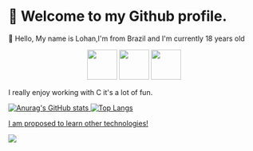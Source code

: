 
<h1>👋 Welcome to my Github profile.</h1>


<p>🌱 Hello, My name is Lohan,I'm from Brazil and 
I'm currently 18 years old</p>
   
  


<div align="center">
  <img src="https://cdn.jsdelivr.net/gh/devicons/devicon/icons/c/c-original.svg" height="60" width="60" >
 
<img src="https://cdn.jsdelivr.net/gh/devicons/devicon/icons/python/python-original.svg"  height="60" width="60"/>
  
<img src="https://cdn.jsdelivr.net/gh/devicons/devicon/icons/csharp/csharp-original.svg" height="60" width="60" />
          
 </div>
  <P>
I really enjoy working with C it's a lot of fun.<br></P>
   
   <div>
 <a href="https://github.com/Lohannz">
 

 ![Anurag's GitHub stats](https://github-readme-stats.vercel.app/api?username=Lohannz&show_icons=true&theme=tokyonight)
   ![Top Langs](https://github-readme-stats.vercel.app/api/top-langs/?username=Lohannz&hide=css,scss,html&theme=tokyonight)
 </div>

<p>I am proposed to learn other technologies!</p>


<a href = "mailto:contato@lohan10nascimento@gmail.com"><img src="https://img.shields.io/badge/Gmail-D14836?style=for-the-badge&logo=gmail&logoColor=white" target="_blank"></a>
